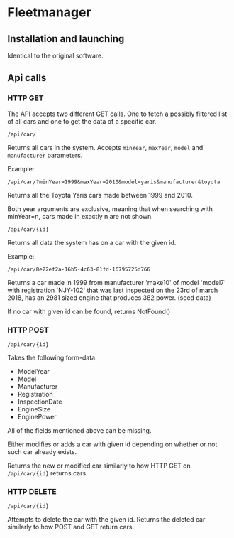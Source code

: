 # Fleetmanager

## Installation and launching
Identical to the original software.

## Api calls

### HTTP GET

The API accepts two different GET calls. One to fetch a possibly filtered list of all cars and one to get the data of a specific car.

`/api/car/`

Returns all cars in the system. Accepts `minYear`, `maxYear`, `model` and `manufacturer` parameters.

Example:

`/api/car/?minYear=1999&maxYear=2010&model=yaris&manufacturer&toyota`

Returns all the Toyota Yaris cars made between 1999 and 2010.

Both year arguments are exclusive, meaning that when searching with minYear=n, cars made in exactly n are not shown.


`/api/car/{id}`

Returns all data the system has on a car with the given id.

Example:

`/api/car/8e22ef2a-16b5-4c63-81fd-16795725d766`

Returns a car made in 1999 from manufacturer 'make10' of model 'model7' with registration 'NJY-102' that was last inspected on the 23rd of march 2018, has an 2981 sized engine that produces 382 power. (seed data)

If no car with given id can be found, returns NotFound()

### HTTP POST

`/api/car/{id}`

Takes the following form-data:

* ModelYear
* Model
* Manufacturer
* Registration
* InspectionDate
* EngineSize
* EnginePower

All of the fields mentioned above can be missing.

Either modifies or adds a car with given id depending on whether or not such car already exists.

Returns the new or modified car similarly to how HTTP GET on `/api/car/{id}` returns cars.

### HTTP DELETE

`/api/car/{id}`

Attempts to delete the car with the given id. Returns the deleted car similarly to how POST and GET return cars.